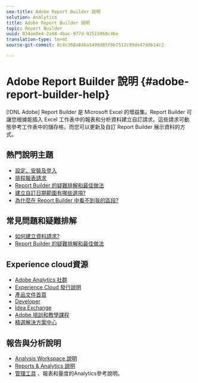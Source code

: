 ```yaml
---
seo-title: Adobe Report Builder 說明
solution: Analytics
title: Adobe Report Builder 說明
topic: Report Builder
uuid: 034ae0e4-2a98-4bac-977d-92515960c46e
translation-type: tm+mt
source-git-commit: 8c4c368a84ba5499d85f0b7512c99de47ddb14c2

---
```



# Adobe Report Builder 說明 {#adobe-report-builder-help}

[!DNL Adobe] Report Builder 是 Microsoft Excel 的增益集。Report Builder 可讓您根據能插入 Excel 工作表中的報表和分析資料建立自訂請求。這些請求可動態參考工作表中的儲存格，而您可以更新及自訂 Report Builder 展示資料的方式。

<!-- >>[!IMPORTANT]
>
>Update your installation of Report Builder to the latest version. This update is a pre-requisite for running the Analytics user ID migration to the Admin Console, beginning in April 2018.
>
>See [Analytics User Migration to the Admin Console](https://marketing.adobe.com/resources/help/en_US/experience-cloud/admin-console/analytics-migration/) for migration information.

>[!IMPORTANT]
>
>Due to the end of support for TLS 1.0, we recommended that Adobe Report Builder (ARB) users download ARB v5.6.21 prior to September 13, 2018. After that date, prior versions of ARB will not be supported. -->

<!-- Tutorial goes here -->

## 熱門說明主題

* [設定、安裝及登入](setup/login.md)
* [排程報表請求](schedule-report-requests.md)
* [Report Builder 的疑難排解和最佳做法](troubleshoot.md)
* [建立自訂日期範圍有哪些選項?](data-requests/configuring-report-dates/c-customized-date-expressions/t-customized-date-expressions.md)
* [為什麼在 Report Builder 中看不到我的區段?](data-requests/segmentation.md)

## 常見問題和疑難排解

* [如何建立資料請求?](data-requests/t-create-a-data-request.md)
* [Report Builder 的疑難排解和最佳做法](troubleshoot.md)

## Experience cloud資源

* [Adobe Analytics 社群](https://helpx.adobe.com/marketing-cloud/analytics.html)
* [Experience Cloud 發行說明](https://marketing.adobe.com/resources/help/en_US/whatsnew/index.html#Current%20Release%20Notes)
* [產品文件首頁](https://marketing.adobe.com/resources/help/en_US/home/index.html)
* [Developer](https://marketing.adobe.com/resources/help/en_US/home/index.html#Developer)
* [Idea Exchange](https://ideas.omniture.com/t5/Adobe-Idea-Exchange-for-Omniture/idb-p/IdeaExchange3)
* [Adobe 培訓和教學課程](https://helpx.adobe.com/learning.html?promoid=KAUDK)
* [精選解決方案中心](https://www.omniture.com/en/products/online_business_optimization)

## 報告與分析說明

* [Analysis Workspace 說明](https://marketing.adobe.com/resources/help/en_US/analytics/analysis-workspace/)
* [Reports &amp; Analytics 說明](https://marketing.adobe.com/resources/help/en_US/sc/user/index.html)
* [管理工具](https://marketing.adobe.com/resources/help/en_US/reference/index.html) 、報表和量度的Analytics參考說明。
